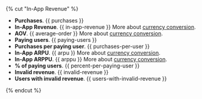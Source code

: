 {% cut "In-App Revenue" %}

- **Purchases**. {{ purchases }}
- **In-App Revenue**. {{ in-app-revenue }} More about [currency conversion](../../data-collection/about-revenue.md#currency).
- **AOV**. {{ average-order }} More about [currency conversion](../../data-collection/about-revenue.md#currency).
- **Paying users**. {{ paying-users }}
- **Purchases per paying user**. {{ purchases-per-user }}
- **In-App ARPU**. {{ arpu }} More about [currency conversion](../../data-collection/about-revenue.md#currency).
- **In-App ARPPU**. {{ arppu }} More about [currency conversion](../../data-collection/about-revenue.md#currency).
- **% of paying users**. {{ percent-per-paying-user }}
- **Invalid revenue**. {{ invalid-revenue }}
- **Users with invalid revenue**. {{ users-with-invalid-revenue }}

{% endcut %}
